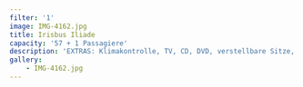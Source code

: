 ```yaml
---
filter: '1'
image: IMG-4162.jpg
title: Irisbus Iliade
capacity: '57 + 1 Passagiere'
description: 'EXTRAS: Klimakontrolle, TV, CD, DVD, verstellbare Sitze, Sicherheitsgurt'
gallery:
    - IMG-4162.jpg
---
```

